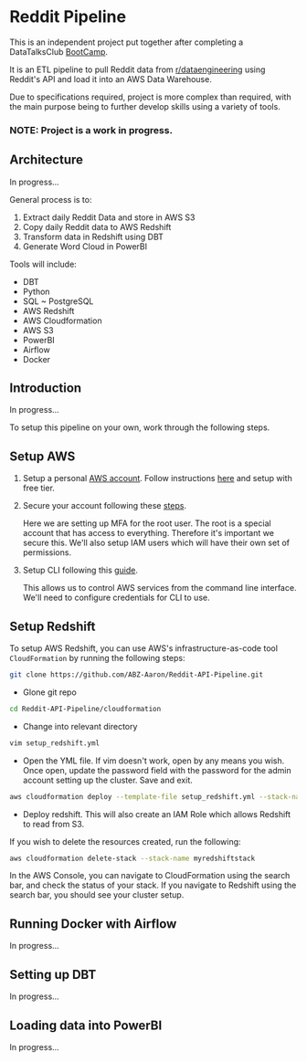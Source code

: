 # Reddit Pipeline

This is an independent project put together after completing a DataTalksClub [BootCamp](https://github.com/DataTalksClub/data-engineering-zoomcamp).

It is an ETL pipeline to pull Reddit data from [r/dataengineering](https://www.reddit.com/r/dataengineering/) using Reddit's API and load it into an AWS Data Warehouse.

Due to specifications required, project is more complex than required, with the main purpose being to further develop skills using a variety of tools.

### NOTE: Project is a work in progress.

## Architecture

In progress...

General process is to:

1. Extract daily Reddit Data and store in AWS S3
2. Copy daily Reddit data to AWS Redshift
3. Transform data in Redshift using DBT
4. Generate Word Cloud in PowerBI

Tools will include:

* DBT
* Python
* SQL ~ PostgreSQL
* AWS Redshift
* AWS Cloudformation
* AWS S3
* PowerBI
* Airflow
* Docker

## Introduction

In progress...

To setup this pipeline on your own, work through the following steps.

## Setup AWS

1. Setup a personal [AWS account](https://portal.aws.amazon.com/billing/signup?nc2=h_ct&src=header_signup&redirect_url=https%3A%2F%2Faws.amazon.com%2Fregistration-confirmation#/start). Follow instructions [here](https://aws.amazon.com/getting-started/guides/setup-environment/module-one/) and setup with free tier.

2. Secure your account following these [steps](https://aws.amazon.com/getting-started/guides/setup-environment/module-two/). 

    Here we are setting up MFA for the root user. The root is a special account that has access to everything. Therefore it's important we secure this. We'll also setup IAM users which will have their own set of permissions.

3. Setup CLI following this [guide](https://aws.amazon.com/getting-started/guides/setup-environment/module-three/). 

    This allows us to control AWS services from the command line interface. We'll need to configure credentials for CLI to use.

## Setup Redshift

To setup AWS Redshift, you can use AWS's infrastructure-as-code tool `CloudFormation` by running the following steps:

```bash
git clone https://github.com/ABZ-Aaron/Reddit-API-Pipeline.git
```
* Glone git repo

```bash
cd Reddit-API-Pipeline/cloudformation
```
* Change into relevant directory

```bash
vim setup_redshift.yml
```
* Open the YML file. If vim doesn't work, open by any means you wish. Once open, update the password field with the password for the admin account setting up the cluster. Save and exit.

```bash
aws cloudformation deploy --template-file setup_redshift.yml --stack-name myredshiftstack --capabilities CAPABILITY_NAMED_IAM    
```
* Deploy redshift. This will also create an IAM Role which allows Redshift to read from S3.

If you wish to delete the resources created, run the following:

```bash
aws cloudformation delete-stack --stack-name myredshiftstack  
```

In the AWS Console, you can navigate to CloudFormation using the search bar, and check the status of your stack. If you navigate to Redshift using the search bar, you should see your cluster setup.

## Running Docker with Airflow

In progress...

## Setting up DBT

In progress...

## Loading data into PowerBI

In progress...


